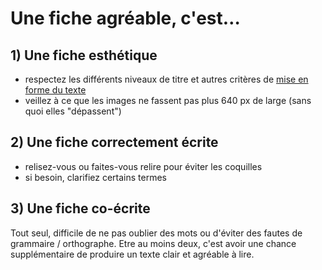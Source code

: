 # Une fiche agréable, c'est…

## 1) Une fiche esthétique

* respectez les différents niveaux de titre et autres critères de [mise en forme du texte](http://www.multibao.org/multibao/documentation/fiches/mise_forme_texte.md)
* veillez à ce que les images ne fassent pas plus 640 px de large (sans quoi elles "dépassent")

## 2) Une fiche correctement écrite

* relisez-vous ou faites-vous relire pour éviter les coquilles
* si besoin, clarifiez certains termes

## 3) Une fiche co-écrite

Tout seul, difficile de ne pas oublier des mots ou d'éviter des fautes de grammaire / orthographe. Etre au moins deux, c'est avoir une chance supplémentaire de produire un texte clair et agréable à lire.
